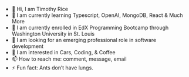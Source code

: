 - 👋 Hi, I am Timothy Rice
- 🌱 I am currently learning Typescript, OpenAI, MongoDB, React & Much More
- 📖 I am currently enrolled in EdX Programming Bootcamp through Washington University in St. Louis
- 💞️ I am looking for an emerging professional role in software development
- 👀 I am interested in Cars, Coding, & Coffee
- 📫 How to reach me: comment, message, email
- ⚡ Fun fact: Ants don’t have lungs.

<!---
Moth668/Moth668 is a ✨ special ✨ repository because its `README.md` (this file) appears on your GitHub profile.
You can click the Preview link to take a look at your changes.
--->
